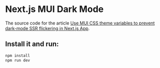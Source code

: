 # Next.js MUI Dark Mode

The source code for the article [Use MUI CSS theme variables to prevent dark-mode SSR flickering in Next.js App](https://blog.arlenx.io/posts/use-mui-css-theme-variables-to-prevent-dark-mode-ssr-flickering-in-nextjs-app).

## Install it and run:

```sh
npm install
npm run dev
```

